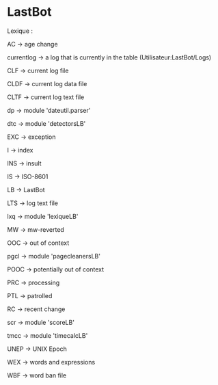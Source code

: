# LastBot

Lexique :

AC -> age change

currentlog -> a log that is currently in the table (Utilisateur:LastBot/Logs)

CLF -> current log file

CLDF -> current log data file

CLTF -> current log text file

dp -> module 'dateutil.parser'

dtc -> module 'detectorsLB'

EXC -> exception

I -> index

INS -> insult

IS -> ISO-8601

LB -> LastBot

LTS -> log text file

lxq -> module 'lexiqueLB'

MW -> mw-reverted

OOC -> out of context

pgcl -> module 'pagecleanersLB'

POOC -> potentially out of context

PRC -> processing

PTL -> patrolled

RC -> recent change

scr -> module 'scoreLB'

tmcc -> module 'timecalcLB'

UNEP -> UNIX Epoch

WEX -> words and expressions

WBF -> word ban file
